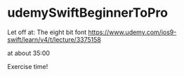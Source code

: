 # udemySwiftBeginnerToPro

Let off at:
The eight bit font
https://www.udemy.com/ios9-swift/learn/v4/t/lecture/3375158

at about 35:00

Exercise time!

